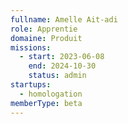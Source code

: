 ```yaml
---
fullname: Amelle Ait-adi
role: Apprentie
domaine: Produit
missions:
  - start: 2023-06-08
    end: 2024-10-30
    status: admin
startups:
  - homologation
memberType: beta
---
```


